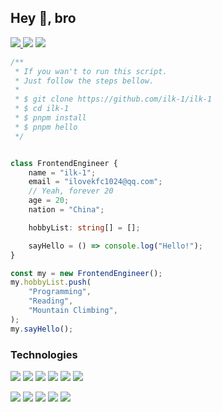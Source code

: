 ## Hey 👋, bro

<p>
    <span>
        <a href="https://github.com/ilk-1/ilk-1/blob/main/WeChatQRCode.jpg">
            <img src="https://img.shields.io/badge/WeChat-07C160?style=for-the-badge&logo=wechat&logoColor=white" />
        </a>
    </span>
    <span><img src="https://img.shields.io/badge/mac%20os-000000?style=for-the-badge&logo=apple&logoColor=white" /></span>
    <span><img src="https://img.shields.io/badge/Visual_Studio_Code-0078D4?style=for-the-badge&logo=visual%20studio%20code&logoColor=white" /></span>
</p>

```ts
/**
 * If you wan't to run this script.
 * Just follow the steps bellow.
 * 
 * $ git clone https://github.com/ilk-1/ilk-1
 * $ cd ilk-1
 * $ pnpm install
 * $ pnpm hello
 */


class FrontendEngineer {
    name = "ilk-1";
    email = "ilovekfc1024@qq.com";
    // Yeah, forever 20
    age = 20;
    nation = "China";

    hobbyList: string[] = [];

    sayHello = () => console.log("Hello!");
}

const my = new FrontendEngineer();
my.hobbyList.push(
    "Programming", 
    "Reading", 
    "Mountain Climbing",
);
my.sayHello();
```

### Technologies

<p>
    <span>
        <img src="https://img.shields.io/badge/Vue%20js-35495E?style=for-the-badge&logo=vuedotjs&logoColor=4FC08D" />
    </span>
    <span>
        <img src="https://img.shields.io/badge/React-20232A?style=for-the-badge&logo=react&logoColor=61DAFB" />
    </span>
    <span>
        <img src="https://img.shields.io/badge/Sass-CC6699?style=for-the-badge&logo=sass&logoColor=white" />
    </span>
    <span>
        <img src="https://img.shields.io/badge/ThreeJs-black?style=for-the-badge&logo=three.js&logoColor=white" />
    </span>
    <span>
        <img src="https://img.shields.io/badge/Tailwind_CSS-38B2AC?style=for-the-badge&logo=tailwind-css&logoColor=white" />
    </span>
    <span>
        <img src="https://img.shields.io/badge/Vite-B73BFE?style=for-the-badge&logo=vite&logoColor=FFD62E" />
    </span>
</p>

<p>
    <span>
        <img src="https://img.shields.io/badge/Node%20js-339933?style=for-the-badge&logo=nodedotjs&logoColor=white" />
    </span>
    <span>
        <img src="https://img.shields.io/badge/Jest-C21325?style=for-the-badge&logo=jest&logoColor=white" />
    </span>
    <span>
        <img src="https://img.shields.io/badge/npm-CB3837?style=for-the-badge&logo=npm&logoColor=white" />
    </span>
    <span>
        <img src="https://img.shields.io/badge/pnpm-yellow?style=for-the-badge&logo=pnpm&logoColor=white" />
    </span>
    <span>
        <img src="https://img.shields.io/badge/rollup%20js-EC4A3F?style=for-the-badge&logo=rollup.js&logoColor=white" />
    </span>
</p>
